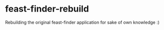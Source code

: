# feast-finder-rebuild
Rebuilding the original feast-finder application for sake of own knowledge :) 